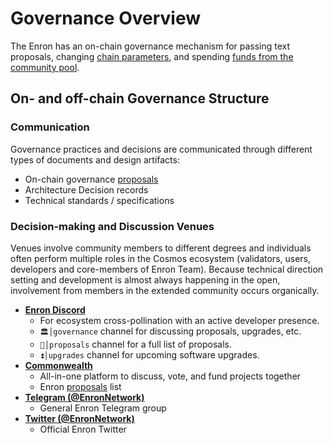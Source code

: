 <!--
order: 1
title: "Overview"
-->

# Governance Overview

The Enron has an on-chain governance mechanism for passing
text proposals, changing [chain parameters](./param_change), and spending [funds from the community pool](./community_pool).

## On- and off-chain Governance Structure

### Communication

Governance practices and decisions are communicated through different types of documents and design artifacts:

- On-chain governance [proposals](https://www.mintscan.io/enron/proposals)
- Architecture Decision records
- Technical standards / specifications

### Decision-making and Discussion Venues

Venues involve community members to different degrees and individuals often perform multiple roles in the Cosmos ecosystem (validators, users, developers and core-members of Enron Team). Because technical direction setting and development is almost always happening in the open, involvement from members in the extended community occurs organically.

- **[Enron Discord](https://discord.gg/enron)**
    - For ecosystem cross-pollination with an active developer presence.
    - `🏛│governance` channel for discussing proposals, upgrades, etc.
    - `📜│proposals` channel for a full list of proposals.
    - `⏫│upgrades` channel for upcoming software upgrades.
- **[Commonwealth](https://commonwealth.im/enron)**
    - All-in-one platform to discuss, vote, and fund projects together
    - Enron [proposals](https://commonwealth.im/enron/proposals) list
- **[Telegram (@EnronNetwork)](https://t.me/EnronNetwork)**
    - General Enron Telegram group
- **[Twitter (@EnronNetwork)](https://twitter.com/EnronNetwork)**
    - Official Enron Twitter
